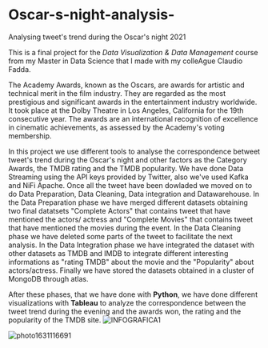 # Oscar-s-night-analysis-
Analysing tweet's trend during the Oscar's night 2021 

This is a final project for the *Data Visualization & Data Management* course from my Master in Data Science that I made with my colleAgue Claudio Fadda. 

The Academy Awards, known as the Oscars, are awards for artistic and technical merit in the film industry. They are regarded as the most prestigious and significant awards in the entertainment industry worldwide. It took place at the Dolby Theatre in Los Angeles, California for the 19th consecutive year. The awards are an international recognition of excellence in cinematic achievements, as assessed by the Academy's voting membership. 

In this project we use different tools to analyse the correspondence betweet tweet's trend during the Oscar's night and other factors as the Category Awards, the TMDB rating and the TMDB popularity. We have done Data Streaming using the API keys provided by Twitter, also we've used Kafka and NiFi Apache. Once all the tweet have been dowladed we moved on to do Data Preparation, Data Cleaning, Data integration and Datawarehouse. In the Data Preparation phase we have merged different datasets obtaining two final datatsets "Complete Actors" that contains tweet that have mentioned the actors/ actress  and "Complete Movies" that contains tweet that have mentioned the movies during the event.  In the Data Cleaning phase we have deleted some parts of the tweet to facilitate the next analysis. In the Data Integration phase we have integrated the dataset with other datasets as TMDB and IMDB to integrate different interesting informations as "rating TMDB" about the movie and the "Popularity" about actors/actress. Finally we have stored the datasets obtained in a cluster of MongoDB  through atlas. 

After these phases, that we have done with **Python**, we have done different visualizations with **Tableau** to analyze the correspondence between the tweet trend during the evening and the awards won, the rating and the popularity of the TMDB site. 
![INFOGRAFICA1](https://user-images.githubusercontent.com/70097258/133938141-c6ab74f7-5757-4975-b7c5-a21b08ac62cb.png)

![photo1631116691](https://user-images.githubusercontent.com/70097258/133938144-91176ec8-5d72-4440-92a8-d187db1d00c1.jpeg)
